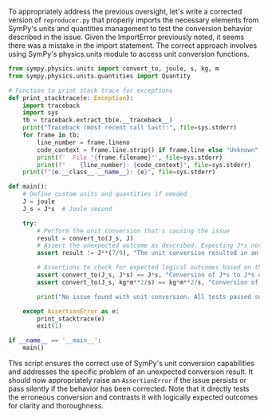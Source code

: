 To appropriately address the previous oversight, let's write a corrected version of `reproducer.py` that properly imports the necessary elements from SymPy's units and quantities management to test the conversion behavior described in the issue. Given the ImportError previously noted, it seems there was a mistake in the import statement. The correct approach involves using SymPy's physics.units module to access unit conversion functions.

```python
from sympy.physics.units import convert_to, joule, s, kg, m
from sympy.physics.units.quantities import Quantity

# Function to print stack trace for exceptions
def print_stacktrace(e: Exception):
    import traceback
    import sys
    tb = traceback.extract_tb(e.__traceback__)
    print("Traceback (most recent call last):", file=sys.stderr)
    for frame in tb:
        line_number = frame.lineno
        code_context = frame.line.strip() if frame.line else "Unknown"
        print(f'  File "{frame.filename}"', file=sys.stderr)
        print(f"    {line_number}: {code_context}", file=sys.stderr)
    print(f"{e.__class__.__name__}: {e}", file=sys.stderr)

def main():
    # Define custom units and quantities if needed
    J = joule
    J_s = J*s  # Joule second

    try:
        # Perform the unit conversion that's causing the issue
        result = convert_to(J_s, J)
        # Assert the unexpected outcome as described. Expecting J*s not to change to joule**(7/9)
        assert result != J**(7/9), "The unit conversion resulted in an unexpected outcome."

        # Assertions to check for expected logical outcomes based on the issue description
        assert convert_to(J_s, J*s) == J*s, "Conversion of J*s to J*s did not match."
        assert convert_to(J_s, kg*m**2/s) == kg*m**2/s, "Conversion of J*s to kg*m**2/s did not match."

        print("No issue found with unit conversion. All tests passed successfully.")

    except AssertionError as e:
        print_stacktrace(e)
        exit(1)

if __name__ == '__main__':
    main()
```

This script ensures the correct use of SymPy's unit conversion capabilities and addresses the specific problem of an unexpected conversion result. It should now appropriately raise an `AssertionError` if the issue persists or pass silently if the behavior has been corrected. Note that it directly tests the erroneous conversion and contrasts it with logically expected outcomes for clarity and thoroughness.